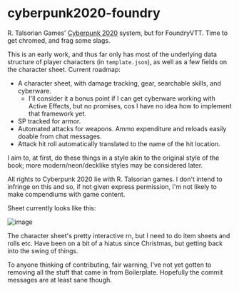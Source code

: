 # cyberpunk2020-foundry
R. Talsorian Games' [Cyberpunk 2020](https://talsorianstore.com/products/cyberpunk-2020) system, but for FoundryVTT. Time to get chromed, and frag some slags.

This is an early work, and thus far only has most of the underlying data structure of player characters (in `template.json`), as well as a few fields on the character sheet. Current roadmap:

* A character sheet, with damage tracking, gear, searchable skills, and cyberware.
  * I'll consider it a bonus point if I can get cyberware working with Active Effects, but no promises, cos I have no idea how to implement that framework yet.
* SP tracked for armor.
* Automated attacks for weapons. Ammo expenditure and reloads easily doable from chat messages.
* Attack hit roll automatically translated to the name of the hit location.

I aim to, at first, do these things in a style akin to the original style of the book; more modern/neon/decklike styles may be considered later.

All rights to Cyberpunk 2020 lie with R. Talsorian games. I don't intend to infringe on this and so, if not given express permission, I'm not likely to make compendiums with game content.

Sheet currently looks like this:

![image](https://user-images.githubusercontent.com/6842867/106651313-e6161b00-658b-11eb-9595-d4469b425718.png)

The character sheet's pretty interactive rn, but I need to do item sheets and rolls etc. Have been on a bit of a hiatus since Christmas, but getting back into the swing of things.

To anyone thinking of contributing, fair warning, I've not yet gotten to removing all the stuff that came in from Boilerplate. Hopefully the commit messages are at least sane though.
